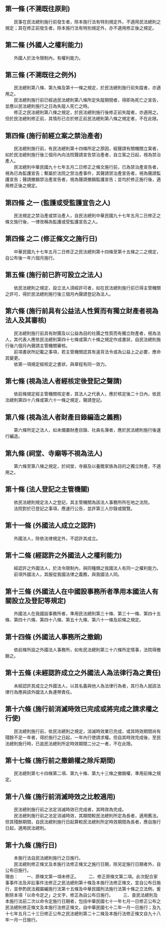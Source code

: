 第一條 (不溯既往原則)
---------------------
　　民事在民法總則施行前發生者，除本施行法有特別規定外，不適用民法總則之規定；其在修正前發生者，除本施行法有特別規定外，亦不適用修正後之規定。  


第二條 (外國人之權利能力)
-------------------------
　　外國人於法令限制內，有權利能力。  


第三條 (不溯既往之例外)
-----------------------
　　民法總則第八條、第九條及第十一條之規定，於民法總則施行前失蹤者，亦適用之。  
　　民法總則施行前已經過民法總則第八條所定失蹤期間者，得即為死亡之宣告，並應以民法總則施行之日為失蹤人死亡之時。  
　　修正之民法總則第八條之規定，於民法總則施行後修正前失蹤者，亦適用之。但於民法總則修正前，其情形已合於修正前民法總則第八條之規定者，不在此限。  


第四條 (施行前經立案之禁治產者)
-------------------------------
　　民法總則施行前，有民法總則第十四條所定之原因，經聲請有關機關立案者，如於民法總則施行後三個月內向法院聲請宣告禁治產者，自立案之日起，視為禁治產人。  
　　民法總則中華民國九十七年五月二日修正之條文施行前，已為禁治產宣告者，視為已為監護宣告；繫屬於法院之禁治產事件，其聲請禁治產宣告者，視為聲請監護宣告；聲請撤銷禁治產宣告者，視為聲請撤銷監護宣告；並均於修正施行後，適用修正後之規定。  


第四條 之一 (監護或受監護宣告之人)
----------------------------------
　　民法規定之禁治產或禁治產人，自民法總則中華民國九十七年五月二日修正之條文施行後，一律改稱為監護或受監護宣告之人。  


第四條 之二 (修正條文之施行日)
------------------------------
　　中華民國九十七年五月二日修正之民法總則第十四條至第十五條之二之規定，自公布後一年六個月施行。  


第五條 (施行前已許可設立之法人)
-------------------------------
　　依民法總則之規定，設立法人須經許可者，如在民法總則施行前已得主管機關之許可，得於民法總則施行後三個月內聲請登記為法人。  


第六條 (施行前具有公益法人性質而有獨立財產者視為法人及其審核)
-------------------------------------------------------------
　　民法總則施行前具有財團及以公益為目的社團之性質而有獨立財產者，視為法人，其代表人應依民法總則第四十七條或第六十條之規定作成書狀，自民法總則施行後六個月內聲請主管機關審核。  
　　前項書狀所記載之事項，若主管機關認其有違背法令或為公益上之必要，應命其變更。  
　　依第一項規定經核定之書狀，與章程有同一效力。  


第七條 (視為法人者經核定後登記之聲請)
-------------------------------------
　　依前條規定經主管機關核定者，其法人之代表人，應於核定後二十日內，依民法總則第四十八條或第六十一條之規定，聲請登記。  


第八條 (視為法人者財產目錄編造之義務)
-------------------------------------
　　第六條所定之法人，如未備置財產目錄、社員名簿者，應於民法總則施行後速行編造。  


第九條 (祠堂、寺廟等不視為法人)
-------------------------------
　　第六條至第八條之規定，於祠堂，寺廟及以養贍家族為目的之獨立財產，不適用之。  


第十條 (法人登記之主管機關)
---------------------------
　　依民法總則規定法人之登記，其主管機關為該法人事務所所在地之法院。  
　　法院對於已登記之事項，應速行公告，並許第三人抄錄或閱覽。  


第十一條 (外國法人成立之認許)
-----------------------------
　　外國法人，除依法律規定外，不認許其成立。  


第十二條 (經認許之外國法人之權利能力)
-------------------------------------
　　經認許之外國法人，於法令限制內，與同種類之我國法人有同一之權利能力。  
　　前項外國法人，其服從我國法律之義務，與我國法人同。  


第十三條 (外國法人在中國設事務所者準用本國法人有關設立及登記等規定)
-------------------------------------------------------------------
　　外國法人在我國設事務所者，準用民法總則第三十條、第三十一條、第四十五條、第四十六條、第四十八條、第五十九條、第六十一條及前條之規定。  


第十四條 (外國法人事務所之撤銷)
-------------------------------
　　依前條所設之外國法人事務所，如有民法總則第三十六條所定情事，法院得撤銷之。  


第十五條 (未經認許成立之外國法人為法律行為之責任)
-------------------------------------------------
　　未經認許其成立之外國法人，以其名義與他人為法律行為者，其行為人就該法律行為應與該外國法人負連帶責任。  


第十六條 (施行前消滅時效已完成或將完成之請求權之行使)
-----------------------------------------------------
　　民法總則施行前，依民法總則之規定，消滅時效業已完成，或其時效期間尚有殘餘不足一年者，得於施行之日起，一年內行使請求權。但自其時效完成後，至民法總則施行時，已逾民法總則所定時效期間二分之一者，不在此限。  


第十七條 (施行前之撤銷權之除斥期間)
-----------------------------------
　　民法總則第七十四條第二項、第九十條、第九十三條之撤銷權，準用前條之規定。  


第十八條 (施行前消滅時效之比較適用)
-----------------------------------
　　民法總則施行前之法定消滅時效已完成者，其時效為完成。  
　　民法總則施行前之法定消滅時效，其期間較民法總則所定為長者，適用舊法。但其殘餘期間，自民法總則施行日起算較民法總則所定時效期間為長者，應自施行日起，適用民法總則。  


第十九條 (施行日)
-----------------
　　本施行法自民法總則施行之日施行。  
　　民法總則修正條文及本施行法修正條文之施行日期，除另定施行日期者外，自公布日施行。  
理由：　　一、原條文第一項未修正。
　　二、修正原條文第二項。此次配合家事事件法及非訟事件法修正之民法總則第十條及本施行法修正條文，宜自公布日施行，並參酌民法親屬編施行法第十五條及中華民國刑法施行法第十條之立法例，爰刪除本項「以命令定之」之文字，修正為自公布日施行。
　　三、查民法總則及本施行法前二次以命令定施行日期者，包括中華民國七十一年七月一日修正公布之民法總則修正條文及本施行法修正條文，自中華民國七十二年一月一日施行；及九十七年五月二十三日修正公布之民法總則第二十二條及本施行法修正條文自九十八年一月一日施行。